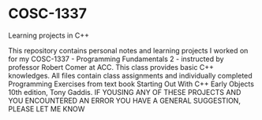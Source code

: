 # COSC-1337
Learning projects in C++

This repository contains personal notes and learning projects I worked on for my COSC-1337 - Programming Fundamentals 2 - instructed by professor Robert Comer at ACC. This class provides basic C++ knowledges. All files contain class assignments and individually completed Programming Exercises from text book Starting Out With C++ Early Objects 10th edition, Tony Gaddis.
IF YOUSING ANY OF THESE PROJECTS AND YOU ENCOUNTERED AN ERROR YOU HAVE A GENERAL SUGGESTION, PLEASE LET ME KNOW
